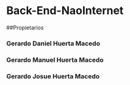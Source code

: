 # Back-End-NaoInternet

##Propietarios
### Gerardo Daniel Huerta Macedo
### Gerardo Manuel Huerta Macedo
### Gerardo Josue Huerta Macedo
